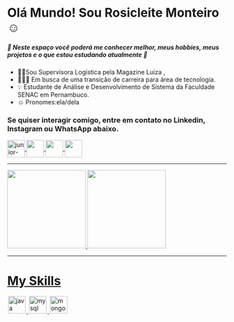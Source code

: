 # Olá Mundo! Sou Rosicleite Monteiro ☺️

##### 🌷 Neste espaço você poderá me conhecer melhor, meus hobbies, meus projetos e o que estou estudando atualmente 📖

- 👩🏽Sou Supervisora Logística pela Magazine Luiza ,
- 👩🏽‍💻 Em busca de uma transição de carreira para área de tecnologia.
- 💡 Estudante de Análise e Desenvolvimento de Sistema da Faculdade SENAC em Pernambuco.
- ☺ Pronomes:ela/dela

### Se quiser interagir comigo, entre em contato no Linkedin, Instagram ou WhatsApp abaixo.

<a href="https://www.linkedin.com/in/rosicleite-monteiro-b94b2932/" target="_blank">
  <img align="center" alt="junior-linkedin" width="40" src="https://image.flaticon.com/icons/png/512/124/124011.png" style="max-width:100%;">
</a>
<a href="https://www.instagram.com/rosicleitemonteiro/" target="_blank">
  <img  align="center"  src="https://image.flaticon.com/icons/png/512/174/174855.png" width='40' style="max-width:100%;"/>
</a>
<a href="https://api.whatsapp.com/send?phone=5524981584658&text=Ol%C3%A1.%20venho%20do%20github.%20Gostaria%20de%20falar%20com%20voc%C3%AA!" target="_blank" >
  <img  align="center" src="https://image.flaticon.com/icons/png/512/220/220236.png" width='40' style="max-width:100%;"/> 
</a>
<a href="https://www.youtube.com/channel/UCy9DdDXjlk_YLKG_r3ViXOg/" target="_blank">
  <img  align="center" src="https://image.flaticon.com/icons/png/512/174/174883.png" width='40' style="max-width:100%;"/>
</a>


<hr />

 <div>
  <a href="https://github.com/Rosi556">
  <img height="180em" src="https://github-readme-stats.vercel.app/api?username=rosi556&show_icons=true&theme=dracula&include_all_commits=true&count_private=true"/>
  <img height="180em" src="https://github-readme-stats.vercel.app/api/top-langs/?username=rosi556&layout=compact&langs_count=7&theme=dracula"/>
</div>

 <hr />

# My Skills

<img src="https://cdn.jsdelivr.net/gh/devicons/devicon/icons/java/java-original.svg" alt="java" widtf="40" height="40" style="max-width:100%;margin: 0 2px;"></img>
<img src="https://cdn.jsdelivr.net/gh/devicons/devicon/icons/mysql/mysql-original-wordmark.svg" alt="mysql" widtf="40" height="40" style="max-width:100%;margin: 0 2px;"/></img>
<img src="https://cdn.jsdelivr.net/gh/devicons/devicon/icons/mongodb/mongodb-original.svg" alt="mongodb" widtf="40" height="40" style="max-width:100%;margin: 0 2px;"/></img>

